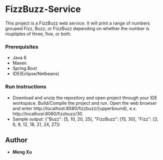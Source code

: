 # FizzBuzz-Service

This project is a FizzBuzz web service. It will print a range of numbers grouped Fizz, Buzz, or FizzBuzz depending on whether the number is muptiples of three, five, or both.  

### Prerequisites

* Java 8
* Maven
* Spring Boot
* IDE(Eclipse/Netbeans)

### Run Instructions 

* Download and unzip the repository and open project through your IDE workspace. Build/Compile the project and run. 
Open the web browser and enter http://localhost:8080/fizzbuzz/{upperbound}, e.x. http://localhost:8080/fizzbuzz/30
* Sample output: {"Buzz": [5, 10, 20, 25], "FizzBuzz": [15, 30], "Fizz": [3, 6, 9, 12, 18, 21, 24, 27]}

## Author

* **Meng Xu**



